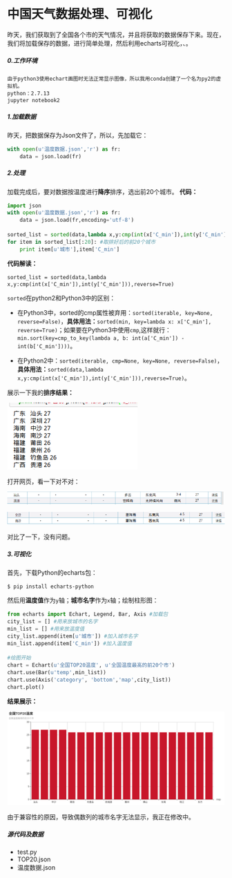 # 中国天气数据处理、可视化
昨天，我们获取到了全国各个市的天气情况，并且将获取的数据保存下来。现在，我们将加载保存的数据，进行简单处理，然后利用echarts可视化，、。
##### 0.工作环境
```
由于python3使用echart画图时无法正常显示图像，所以我用conda创建了一个名为py2的虚拟机。
python：2.7.13
jupyter notebook2
```
##### 1.加载数据
昨天，把数据保存为Json文件了，所以，先加载它：
```python
with open(u'温度数据.json','r') as fr:
    data = json.load(fr)

```

##### 2.处理
加载完成后，要对数据按温度进行**降序**排序，选出前20个城市。
**代码：**
```Python
import json
with open(u'温度数据.json','r') as fr:
    data = json.load(fr,encoding='utf-8')

sorted_list = sorted(data,lambda x,y:cmp(int(x['C_min']),int(y['C_min'])),reverse=True#表示降序排序)
for item in sorted_list[:20]: #取排好后的前20个城市
    print item[u'城市'],item['C_min']
```
**代码解读：**
```
sorted_list = sorted(data,lambda x,y:cmp(int(x['C_min']),int(y['C_min'])),reverse=True)
```
`sorted`在python2和Python3中的区别：
* 在Python3中，sorted的cmp属性被弃用：`sorted(iterable, key=None, reverse=False)`，**具体用法：**`sorted(min, key=lambda x: x['C_min'], reverse=True)`；如果要在Python3中使用`cmp`,这样就行：`min.sort(key=cmp_to_key(lambda a, b: int(a['C_min']) - int(b['C_min'])))`。

* 在Python2中：`sorted(iterable, cmp=None, key=None, reverse=False)`，**具体用法：**`sorted(data,lambda x,y:cmp(int(x['C_min']),int(y['C_min'])),reverse=True)`。

展示一下我的**排序结果：**

![](img/001.png)

打开网页，看一下对不对：

![](img/002.png)

![](img/003.png)

对比了一下，没有问题。

##### 3.可视化
首先，下载Python的echarts包：
```
$ pip install echarts-python
```
然后用**温度值**作为`y`轴；**城市名字**作为`x`轴；绘制柱形图：
```python
from echarts import Echart, Legend, Bar, Axis #加载包
city_list = [] #用来放城市的名字
min_list = [] #用来放温度值
city_list.append(item[u'城市']) #加入城市名字
min_list.append(item['C_min']) #加入温度值

#绘图开始
chart = Echart(u'全国TOP20温度', u'全国温度最高的前20个市')
chart.use(Bar(u'temp',min_list))
chart.use(Axis('category', 'bottom','map',city_list))
chart.plot()
```
**结果展示：**

![](img/004.png)

由于兼容性的原因，导致偶数列的城市名字无法显示，我正在修改中。

##### 源代码及数据
* test.py
* TOP20.json
* 温度数据.json

